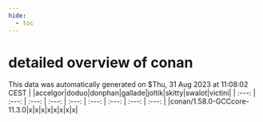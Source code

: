```yaml
---
hide:
  - toc
---
```


detailed overview of conan
==========================


This data was automatically generated on $Thu, 31 Aug 2023 at 11:08:02 CEST
| |accelgor|doduo|donphan|gallade|joltik|skitty|swalot|victini|
| :---: | :---: | :---: | :---: | :---: | :---: | :---: | :---: | :---: |
|conan/1.58.0-GCCcore-11.3.0|x|x|x|x|x|x|x|x|
